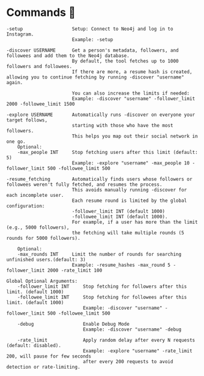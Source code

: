 # Commands 🔧
    -setup                  Setup: Connect to Neo4j and log in to Instagram.
                            Example: -setup

    -discover USERNAME      Get a person's metadata, followers, and followees and add them to the Neo4j database.
                            By default, the tool fetches up to 1000 followers and followees.
                            If there are more, a resume hash is created, allowing you to continue fetching by running -discover "username" again.

                            You can also increase the limits if needed:
                            Example: -discover "username" -follower_limit 2000 -followee_limit 1500

    -explore USERNAME       Automatically runs -discover on everyone your target follows,
                            starting with those who have the most followers.
                            This helps you map out their social network in one go.
        Optional:
        -max_people INT     Stop fetching users after this limit (default: 5)
                            Example: -explore "username" -max_people 10 -follower_limit 500 -followee_limit 500

    -resume_fetching        Automatically finds users whose followers or followees weren't fully fetched, and resumes the process.
                            This avoids manually running -discover for each incomplete user.
                            Each resume round is limited by the global configuration:
                            -follower_limit INT (default 1000)
                            -followee_limit INT (default 1000).
                            For example, if a user has more than the limit (e.g., 5000 followers),
                            the fetching will take multiple rounds (5 rounds for 5000 followers).

        Optional:
        -max_rounds INT     Limit the number of rounds for searching unfinished users.(default: 3)
                            Example: -resume_hashes -max_round 5 -follower_limit 2000 -rate_limit 100

    Global Optional Arguments:
        -follower_limit INT     Stop fetching for followers after this limit. (default 1000)
        -followee_limit INT     Stop fetching for followees after this limit. (default 1000)
                                Example: -discover "username" -follower_limit 500 -followee_limit 500

        -debug                  Enable Debug Mode
                                Example: -discover "username" -debug

        -rate_limit             Apply random delay after every N requests (default: disabled).
                                Example: -explore "username" -rate_limit 200, will pause for few seconds
                                after every 200 requests to avoid detection or rate-limiting.